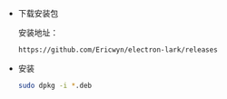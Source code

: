 * 下载安装包

  安装地址：

  ```bash
  https://github.com/Ericwyn/electron-lark/releases
  ```

* 安装

  ```bash
  sudo dpkg -i *.deb
  ```







